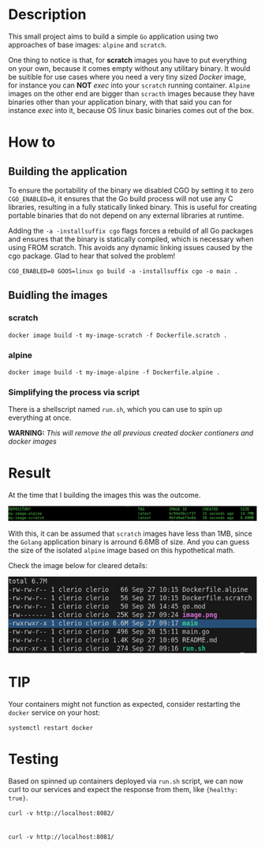 # Description

This small project aims to build a simple `Go` application using two approaches of base images: `alpine` and `scratch`.

One thing to notice is that, for **scratch** images you have to put everything on your own, because it comes empty without any utilitary binary. It would be suitible for use cases where you  need a very tiny sized *Docker* image, for instance you can **NOT** *exec* into your `scratch` running container. `Alpine` images on the other end are bigger than `scracth` images because they have binaries other than your application binary, with that said you can for instance *exec* into it, because OS linux basic binaries comes out of the box. 

# How to

## Building the application

To ensure the portability of the binary we disabled CGO by setting it to zero `CGO_ENABLED=0`, it ensures that the Go build process will not use any C libraries, resulting in a fully statically linked binary. This is useful for creating portable binaries that do not depend on any external libraries at runtime.

Adding the `-a -installsuffix cgo` flags forces a rebuild of all Go packages and ensures that the binary is statically compiled, which is necessary when using FROM scratch. This avoids any dynamic linking issues caused by the cgo package. Glad to hear that solved the problem!



    CGO_ENABLED=0 GOOS=linux go build -a -installsuffix cgo -o main .

## Buidling the images

### scratch
    
    docker image build -t my-image-scratch -f Dockerfile.scratch .


### alpine

    docker image build -t my-image-alpine -f Dockerfile.alpine .


### Simplifying the process via script

There is a shellscript named `run.sh`, which you can use to spin up everything at once.

**WARNING:** *This will remove the all previous created docker contianers and docker images*


# Result

At the time that I building the images this was the outcome.

![result!](image.png "Result")

With this, it can be assumed that `scratch` images have less than 1MB, since the `Golang` application binary is arround 6.6MB of size. And you can guess the size of the isolated `alpine` image based on this hypothetical math.

Check the image below for cleared details:

![Project file sizes!](image2.png "Project file sizes")

# TIP

Your containers might not function as expected, consider restarting the `docker` service on your host:

    systemctl restart docker

# Testing

Based on spinned up containers deployed via `run.sh` script, we can now curl to our services and expect the response from them, like `{healthy: true}`.

    curl -v http://localhost:8082/


    curl -v http://localhost:8081/



